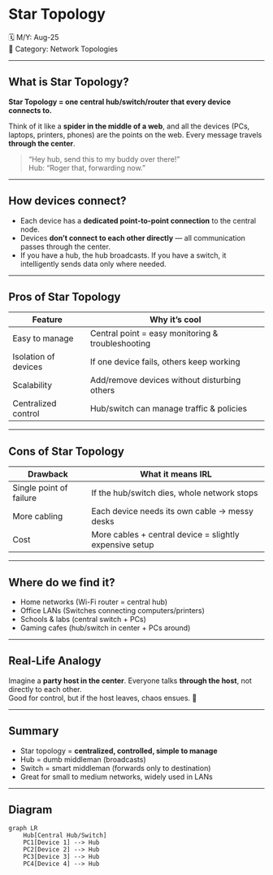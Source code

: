 # Star Topology

🗓️ M/Y: Aug-25  
📂 Category: Network Topologies

---

## What is Star Topology?

**Star Topology = one central hub/switch/router that every device connects to.**  

Think of it like a **spider in the middle of a web**, and all the devices (PCs, laptops, printers, phones) are the points on the web. Every message travels **through the center**.

> “Hey hub, send this to my buddy over there!”  
> Hub: “Roger that, forwarding now.”

---

## How devices connect?

- Each device has a **dedicated point-to-point connection** to the central node.
- Devices **don’t connect to each other directly** — all communication passes through the center.
- If you have a hub, the hub broadcasts. If you have a switch, it intelligently sends data only where needed.

---

## Pros of Star Topology

| Feature | Why it’s cool |
|---------|---------------|
| Easy to manage | Central point = easy monitoring & troubleshooting |
| Isolation of devices | If one device fails, others keep working |
| Scalability | Add/remove devices without disturbing others |
| Centralized control | Hub/switch can manage traffic & policies |

---

## Cons of Star Topology

| Drawback | What it means IRL |
|----------|-----------------|
| Single point of failure | If the hub/switch dies, whole network stops |
| More cabling | Each device needs its own cable → messy desks |
| Cost | More cables + central device = slightly expensive setup |

---

## Where do we find it?

- Home networks (Wi-Fi router = central hub)  
- Office LANs (Switches connecting computers/printers)  
- Schools & labs (central switch + PCs)  
- Gaming cafes (hub/switch in center + PCs around)

---

## Real-Life Analogy

Imagine a **party host in the center**. Everyone talks **through the host**, not directly to each other.  
Good for control, but if the host leaves, chaos ensues. 🎉

---

## Summary

- Star topology = **centralized, controlled, simple to manage**  
- Hub = dumb middleman (broadcasts)  
- Switch = smart middleman (forwards only to destination)  
- Great for small to medium networks, widely used in LANs  

---

## Diagram

```mermaid
graph LR
    Hub[Central Hub/Switch] 
    PC1[Device 1] --> Hub
    PC2[Device 2] --> Hub
    PC3[Device 3] --> Hub
    PC4[Device 4] --> Hub
